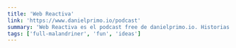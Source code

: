 ```yaml
---
title: 'Web Reactiva'
link: 'https://www.danielprimo.io/podcast'
summary: 'Web Reactiva es el podcast free de danielprimo.io. Historias que tienen que ver con la programación y el desarrollo web....Porque la tecnología es necesaria, pero, ¡las personas somos lo importante!'
tags: ['full-malandriner', 'fun', 'ideas']
---
```


